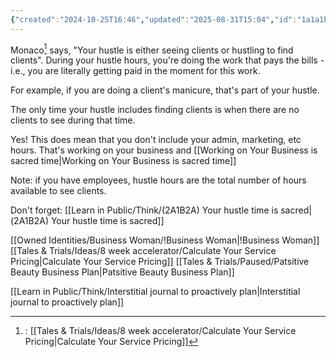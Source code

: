 ```yaml
---
{"created":"2024-10-25T16:46","updated":"2025-08-31T15:04","id":"1a1a1b1a1","dg-permalink":"1a1a1b1a1-hustle-time-available","dg-publish":true,"dg-path":"Think/Your Hustle Time is for clients.md","permalink":"/1a1a1b1a1-hustle-time-available/","dgPassFrontmatter":true,"noteIcon":"1"}
---
```


Monaco[^Pricing] says, "Your hustle is either seeing clients or hustling to find clients". During your hustle hours, you're doing the work that pays the bills - i.e., you are literally getting paid in the moment for this work. 

For example, if you are doing a client's manicure, that's part of your hustle. 

The only time your hustle includes finding clients is when there are no clients to see during that time. 

Yes! This does mean that you don't include your admin, marketing, etc hours. That's working on your business and [[Working on Your Business is sacred time\|Working on Your Business is sacred time]]

Note: if you have employees, hustle hours are the total number of hours available to see clients. 

Don't forget: [[Learn in Public/Think/(2A1B2A) Your hustle time is sacred\|(2A1B2A) Your hustle time is sacred]]

[^Pricing]:: [[Tales & Trials/Ideas/8 week accelerator/Calculate Your Service Pricing\|Calculate Your Service Pricing]]

[[Owned Identities/Business Woman/!Business Woman\|!Business Woman]]
[[Tales & Trials/Ideas/8 week accelerator/Calculate Your Service Pricing\|Calculate Your Service Pricing]]
[[Tales & Trials/Paused/Patsitive Beauty Business Plan\|Patsitive Beauty Business Plan]]

[[Learn in Public/Think/Interstitial journal to proactively plan\|Interstitial journal to proactively plan]]